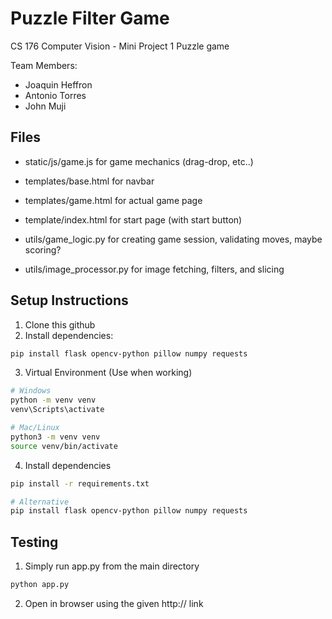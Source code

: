 # Puzzle Filter Game

CS 176 Computer Vision - Mini Project 1
Puzzle game

Team Members:
- Joaquin Heffron
- Antonio Torres
- John Muji

## Files
- static/js/game.js for game mechanics (drag-drop, etc..)

- templates/base.html for navbar
- templates/game.html for actual game page
- template/index.html for start page (with start button)

- utils/game_logic.py for creating game session, validating moves, maybe scoring?
- utils/image_processor.py for image fetching, filters, and slicing


## Setup Instructions
1. Clone this github
2. Install dependencies:
```bash
pip install flask opencv-python pillow numpy requests
```
3. Virtual Environment (Use when working)
```bash
# Windows
python -m venv venv
venv\Scripts\activate

# Mac/Linux
python3 -m venv venv
source venv/bin/activate
```
4. Install dependencies
```bash
pip install -r requirements.txt

# Alternative
pip install flask opencv-python pillow numpy requests
```


## Testing
1. Simply run app.py from the main directory
```bash
python app.py
```
2. Open in browser using the given http:// link
